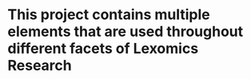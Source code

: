 # This project contains multiple elements that are used throughout different facets of Lexomics Research #
